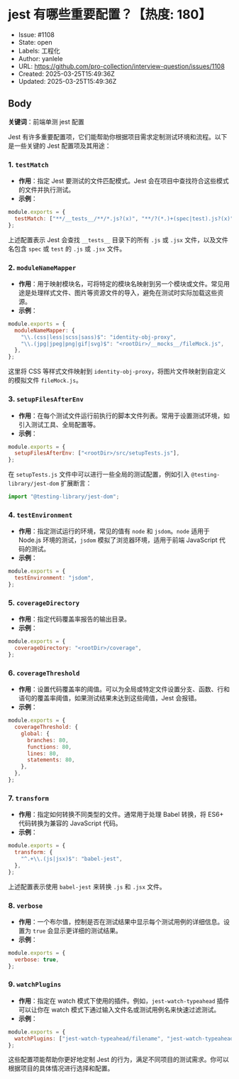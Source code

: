 # jest 有哪些重要配置？【热度: 180】

- Issue: #1108
- State: open
- Labels: 工程化
- Author: yanlele
- URL: https://github.com/pro-collection/interview-question/issues/1108
- Created: 2025-03-25T15:49:36Z
- Updated: 2025-03-25T15:49:36Z

## Body

**关键词**：前端单测 jest 配置

Jest 有许多重要配置项，它们能帮助你根据项目需求定制测试环境和流程。以下是一些关键的 Jest 配置项及其用途：

### 1. `testMatch`

- **作用**：指定 Jest 要测试的文件匹配模式。Jest 会在项目中查找符合这些模式的文件并执行测试。
- **示例**：

```javascript
module.exports = {
  testMatch: ["**/__tests__/**/*.js?(x)", "**/?(*.)+(spec|test).js?(x)"],
};
```

上述配置表示 Jest 会查找 `__tests__` 目录下的所有 `.js` 或 `.jsx` 文件，以及文件名包含 `spec` 或 `test` 的 `.js` 或 `.jsx` 文件。

### 2. `moduleNameMapper`

- **作用**：用于映射模块名，可将特定的模块名映射到另一个模块或文件。常见用途是处理样式文件、图片等资源文件的导入，避免在测试时实际加载这些资源。
- **示例**：

```javascript
module.exports = {
  moduleNameMapper: {
    "\\.(css|less|scss|sass)$": "identity-obj-proxy",
    "\\.(jpg|jpeg|png|gif|svg)$": "<rootDir>/__mocks__/fileMock.js",
  },
};
```

这里将 CSS 等样式文件映射到 `identity-obj-proxy`，将图片文件映射到自定义的模拟文件 `fileMock.js`。

### 3. `setupFilesAfterEnv`

- **作用**：在每个测试文件运行前执行的脚本文件列表。常用于设置测试环境，如引入测试工具、全局配置等。
- **示例**：

```javascript
module.exports = {
  setupFilesAfterEnv: ["<rootDir>/src/setupTests.js"],
};
```

在 `setupTests.js` 文件中可以进行一些全局的测试配置，例如引入 `@testing-library/jest-dom` 扩展断言：

```javascript
import "@testing-library/jest-dom";
```

### 4. `testEnvironment`

- **作用**：指定测试运行的环境，常见的值有 `node` 和 `jsdom`。`node` 适用于 Node.js 环境的测试，`jsdom` 模拟了浏览器环境，适用于前端 JavaScript 代码的测试。
- **示例**：

```javascript
module.exports = {
  testEnvironment: "jsdom",
};
```

### 5. `coverageDirectory`

- **作用**：指定代码覆盖率报告的输出目录。
- **示例**：

```javascript
module.exports = {
  coverageDirectory: "<rootDir>/coverage",
};
```

### 6. `coverageThreshold`

- **作用**：设置代码覆盖率的阈值。可以为全局或特定文件设置分支、函数、行和语句的覆盖率阈值，如果测试结果未达到这些阈值，Jest 会报错。
- **示例**：

```javascript
module.exports = {
  coverageThreshold: {
    global: {
      branches: 80,
      functions: 80,
      lines: 80,
      statements: 80,
    },
  },
};
```

### 7. `transform`

- **作用**：指定如何转换不同类型的文件。通常用于处理 Babel 转换，将 ES6+ 代码转换为兼容的 JavaScript 代码。
- **示例**：

```javascript
module.exports = {
  transform: {
    "^.+\\.(js|jsx)$": "babel-jest",
  },
};
```

上述配置表示使用 `babel-jest` 来转换 `.js` 和 `.jsx` 文件。

### 8. `verbose`

- **作用**：一个布尔值，控制是否在测试结果中显示每个测试用例的详细信息。设置为 `true` 会显示更详细的测试结果。
- **示例**：

```javascript
module.exports = {
  verbose: true,
};
```

### 9. `watchPlugins`

- **作用**：指定在 watch 模式下使用的插件。例如，`jest-watch-typeahead` 插件可以让你在 watch 模式下通过输入文件名或测试用例名来快速过滤测试。
- **示例**：

```javascript
module.exports = {
  watchPlugins: ["jest-watch-typeahead/filename", "jest-watch-typeahead/testname"],
};
```

这些配置项能帮助你更好地定制 Jest 的行为，满足不同项目的测试需求。你可以根据项目的具体情况进行选择和配置。

